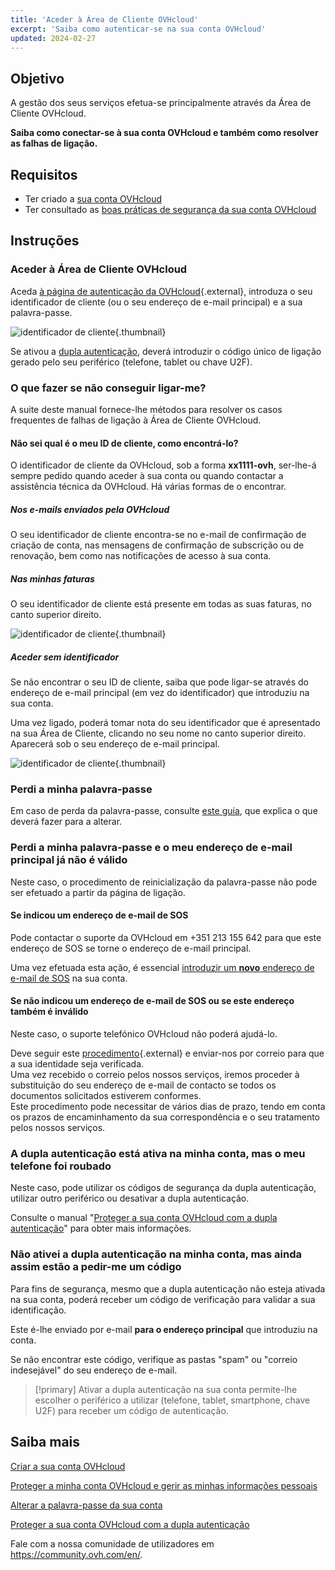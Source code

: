 ```yaml
---
title: 'Aceder à Área de Cliente OVHcloud'
excerpt: 'Saiba como autenticar-se na sua conta OVHcloud'
updated: 2024-02-27
---
```


## Objetivo

A gestão dos seus serviços efetua-se principalmente através da Área de Cliente OVHcloud.

**Saiba como conectar-se à sua conta OVHcloud e também como resolver as falhas de ligação.**

## Requisitos

- Ter criado a [sua conta OVHcloud](/pages/account_and_service_management/account_information/ovhcloud-account-creation)
- Ter consultado as [boas práticas de segurança da sua conta OVHcloud](/pages/account_and_service_management/account_information/all_about_username)

## Instruções

### Aceder à Área de Cliente OVHcloud

Aceda [à página de autenticação da OVHcloud](https://www.ovh.com/auth/?action=gotomanager&from=https://www.ovh.pt/&ovhSubsidiary=pt){.external}, introduza o seu identificador de cliente (ou o seu endereço de e-mail principal) e a sua palavra-passe.

![identificador de cliente](images/log-in.png){.thumbnail}

Se ativou a [dupla autenticação](/pages/account_and_service_management/account_information/secure-ovhcloud-account-with-2fa), deverá introduzir o código único de ligação gerado pelo seu periférico (telefone, tablet ou chave U2F).

### O que fazer se não conseguir ligar-me? <a name="login-failure"></a>

A suite deste manual fornece-lhe métodos para resolver os casos frequentes de falhas de ligação à Área de Cliente OVHcloud.

#### Não sei qual é o meu ID de cliente, como encontrá-lo?

O identificador de cliente da OVHcloud, sob a forma **xx1111-ovh**, ser-lhe-á sempre pedido quando aceder à sua conta ou quando contactar a assistência técnica da OVHcloud. Há várias formas de o encontrar.

##### **Nos e-mails enviados pela OVHcloud**

O seu identificador de cliente encontra-se no e-mail de confirmação de criação de conta, nas mensagens de confirmação de subscrição ou de renovação, bem como nas notificações de acesso à sua conta.

##### **Nas minhas faturas**

O seu identificador de cliente está presente em todas as suas faturas, no canto superior direito.

![identificador de cliente](images/customer-id-bill-en.png){.thumbnail}

##### **Aceder sem identificador**

Se não encontrar o seu ID de cliente, saiba que pode ligar-se através do endereço de e-mail principal (em vez do identificador) que introduziu na sua conta.

Uma vez ligado, poderá tomar nota do seu identificador que é apresentado na sua Área de Cliente, clicando no seu nome no canto superior direito.
<br>Aparecerá sob o seu endereço de e-mail principal.

![identificador de cliente](images/nic-handle.png){.thumbnail}

### Perdi a minha palavra-passe

Em caso de perda da palavra-passe, consulte [este guia](/pages/account_and_service_management/account_information/manage-ovh-password#se-nao-se-lembrar-da-sua-palavra-passe-atual), que explica o que deverá fazer para a alterar.

### Perdi a minha palavra-passe e o meu endereço de e-mail principal já não é válido <a name="invalid-email"></a>

Neste caso, o procedimento de reinicialização da palavra-passe não pode ser efetuado a partir da página de ligação.

#### Se indicou um endereço de e-mail de SOS

Pode contactar o suporte da OVHcloud em +351 213 155 642 para que este endereço de SOS se torne o endereço de e-mail principal.

Uma vez efetuada esta ação, é essencial [introduzir um **novo** endereço de e-mail de SOS](/pages/account_and_service_management/account_information/all_about_username#backup-email) na sua conta.

#### Se não indicou um endereço de e-mail de SOS ou se este endereço também é inválido

Neste caso, o suporte telefónico OVHcloud não poderá ajudá-lo.

Deve seguir este [procedimento](https://www.ovh.pt/cgi-bin/pt/procedure/procedureChangeEmail.cgi){.external} e enviar-nos por correio para que a sua identidade seja verificada.
<br>Uma vez recebido o correio pelos nossos serviços, iremos proceder à substituição do seu endereço de e-mail de contacto se todos os documentos solicitados estiverem conformes.
<br>Este procedimento pode necessitar de vários dias de prazo, tendo em conta os prazos de encaminhamento da sua correspondência e o seu tratamento pelos nossos serviços.

### A dupla autenticação está ativa na minha conta, mas o meu telefone foi roubado

Neste caso, pode utilizar os códigos de segurança da dupla autenticação, utilizar outro periférico ou desativar a dupla autenticação.

Consulte o manual "[Proteger a sua conta OVHcloud com a dupla autenticação](/pages/account_and_service_management/account_information/secure-ovhcloud-account-with-2fa#o-que-devo-fazer-se-um-dos-meus-perifericos-estiver-perdido-ou-parar-de-funcionar)" para obter mais informações.

### Não ativei a dupla autenticação na minha conta, mas ainda assim estão a pedir-me um código

Para fins de segurança, mesmo que a dupla autenticação não esteja ativada na sua conta, poderá receber um código de verificação para validar a sua identificação.

Este é-lhe enviado por e-mail **para o endereço principal** que introduziu na conta.

Se não encontrar este código, verifique as pastas "spam" ou "correio indesejável" do seu endereço de e-mail.

> [!primary]
> Ativar a dupla autenticação na sua conta permite-lhe escolher o periférico a utilizar (telefone, tablet, smartphone, chave U2F) para receber um código de autenticação.
>

## Saiba mais

[Criar a sua conta OVHcloud](/pages/account_and_service_management/account_information/ovhcloud-account-creation)

[Proteger a minha conta OVHcloud e gerir as minhas informações pessoais](/pages/account_and_service_management/account_information/all_about_username)

[Alterar a palavra-passe da sua conta](/pages/account_and_service_management/account_information/manage-ovh-password)

[Proteger a sua conta OVHcloud com a dupla autenticação](/pages/account_and_service_management/account_information/secure-ovhcloud-account-with-2fa)

Fale com a nossa comunidade de utilizadores em <https://community.ovh.com/en/>.
